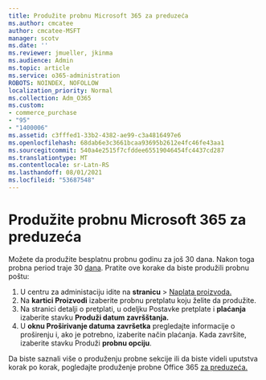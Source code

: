 ```yaml
---
title: Produžite probnu Microsoft 365 za preduzeća
ms.author: cmcatee
author: cmcatee-MSFT
manager: scotv
ms.date: ''
ms.reviewer: jmueller, jkinma
ms.audience: Admin
ms.topic: article
ms.service: o365-administration
ROBOTS: NOINDEX, NOFOLLOW
localization_priority: Normal
ms.collection: Adm_O365
ms.custom:
- commerce_purchase
- "95"
- "1400006"
ms.assetid: c3fffed1-33b2-4382-ae99-c3a4816497e6
ms.openlocfilehash: 68dab6e3c3661bcaa93695b2612e4fc46fe43aa1
ms.sourcegitcommit: 540a4e2515f7cfddee65519046454fc4437cd287
ms.translationtype: MT
ms.contentlocale: sr-Latn-RS
ms.lasthandoff: 08/01/2021
ms.locfileid: "53687548"
---
```

# <a name="extend-your-trial-for-microsoft-365-for-business"></a>Produžite probnu Microsoft 365 za preduzeća

Možete da produžite besplatnu probnu godinu za još 30 dana. Nakon toga probna period traje 30 [dana](/alchemyinsights/grace-period-for-microsoft-365-free-trial). Pratite ove korake da biste produžili probnu poštu:
  
1. U centru za administaciju idite na **stranicu** \> [Naplata proizvoda.](https://go.microsoft.com/fwlink/p/?linkid=842054)
2. Na **kartici Proizvodi** izaberite probnu pretplatu koju želite da produžite.
3. Na stranici detalji o pretplati, u odeljku Postavke pretplate i **plaćanja** izaberite stavku **Produži datum završštanja.**
4. U **oknu Proširivanje datuma završetka** pregledajte informacije o proširenju i, ako je potrebno, izaberite način plaćanja. Kada završite, izaberite stavku Produži **probnu opciju**.

Da biste saznali više o produženju probne sekcije ili da biste videli uputstva korak po korak, pogledajte produženje probne Office 365 [za preduzeća.](/microsoft-365/commerce/extend-your-trial)
